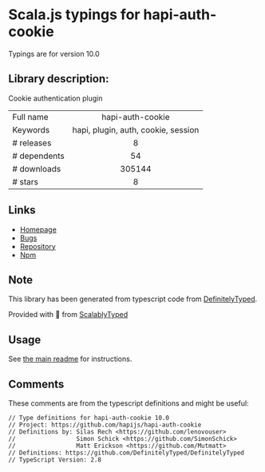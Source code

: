 
# Scala.js typings for hapi-auth-cookie

Typings are for version 10.0

## Library description:
Cookie authentication plugin

|                    |                 |
| ------------------ | :-------------: |
| Full name          | hapi-auth-cookie |
| Keywords           | hapi, plugin, auth, cookie, session |
| # releases         | 8 |
| # dependents       | 54 |
| # downloads        | 305144 |
| # stars            | 8 |

## Links
- [Homepage](https://github.com/hapijs/hapi-auth-cookie#readme)
- [Bugs](https://github.com/hapijs/hapi-auth-cookie/issues)
- [Repository](https://github.com/hapijs/hapi-auth-cookie)
- [Npm](https://www.npmjs.com/package/hapi-auth-cookie)
    


## Note
This library has been generated from typescript code from [DefinitelyTyped](https://definitelytyped.org).

Provided with :purple_heart: from [ScalablyTyped](https://github.com/oyvindberg/ScalablyTyped)

## Usage
See [the main readme](../../readme.md) for instructions.

## Comments

These comments are from the typescript definitions and might be useful:
```
// Type definitions for hapi-auth-cookie 10.0
// Project: https://github.com/hapijs/hapi-auth-cookie
// Definitions by: Silas Rech <https://github.com/lenovouser>
//                 Simon Schick <https://github.com/SimonSchick>
//                 Matt Erickson <https://github.com/Mutmatt>
// Definitions: https://github.com/DefinitelyTyped/DefinitelyTyped
// TypeScript Version: 2.8

```

